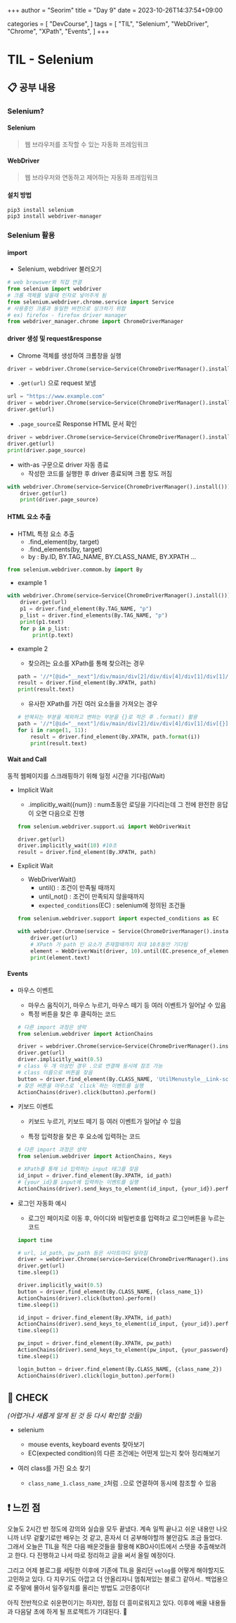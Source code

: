 +++
author = "Seorim"
title =  "Day 9"
date = 2023-10-26T14:37:54+09:00

categories = [
    "DevCourse",
]
tags = [
    "TIL", "Selenium", "WebDriver", "Chrome", "XPath", "Events", 
]
+++

# TIL - Selenium

## 📋 공부 내용
### Selenium?
#### Selenium
> 웹 브라우저를 조작할 수 있는 자동화 프레임워크 
#### WebDriver
> 웹 브라우저와 연동하고 제어하는 자동화 프레임워크 
#### 설치 방법
```
pip3 install selenium
pip3 install webdriver-manager
``` 

### Selenium 활용
#### import
- Selenium, webdriver 불러오기
```python
# web browswer와 직접 연결
from selenium import webdriver
# 크롬 객체를 넣을때 인자로 넣어주게 됨
from selenium.webdriver.chrome.service import Service
# 사용중인 크롬과 동일한 버전으로 싱크하기 위함
# ex) firefox - firefox driver manager 
from webdriver_manager.chrome import ChromeDriverManager
```

#### driver 생성 및 request&response
- Chrome 객체를 생성하여 크롬창을 실행

```python
driver = webdriver.Chrome(service=Service(ChromeDriverManager().install()))
```
- `.get(url)` 으로 request 보냄

```python
url = "https://www.example.com"
driver = webdriver.Chrome(service=Service(ChromeDriverManager().install()))
driver.get(url)
```

- `.page_source`로 Response HTML 문서 확인
```python
driver = webdriver.Chrome(service=Service(ChromeDriverManager().install()))
driver.get(url)
print(driver.page_source)
```

- with-as 구문으로 driver 자동 종료
    - 작성한 코드를 실행한 후 driver 종료되며 크롬 창도 꺼짐
```python
with webdriver.Chrome(service=Service(ChromeDriverManager().install())) as driver :
    driver.get(url)
    print(driver.page_source)
```

#### HTML 요소 추출
- HTML 특정 요소 추출
    - .find_element(by, target)
    - .find_elements(by, target)
    - by : By.ID, BY.TAG_NAME, BY.CLASS_NAME, BY.XPATH ...
```python
from selenium.webdriver.commom.by import By
```
- example 1

```python
with webdriver.Chrome(service=Service(ChromeDriverManager().install())) as driver :
    driver.get(url)
    p1 = driver.find_element(By.TAG_NAME, "p")
    p_list = driver.find_elements(By.TAG_NAME, "p")
    print(p1.text)
    for p in p_list:
        print(p.text)

```

- example 2
    - 찾으려는 요소를 XPath를 통해 찾으려는 경우
    ```python
    path = '//*[@id="__next"]/div/main/div[2]/div/div[4]/div[1]/div[1]/div/a/div[2]/p[1]'
    result = driver.find_element(By.XPATH, path)
    print(result.text)
    ```

    - 유사한 XPath를 가진 여러 요소들을 가져오는 경우 
    ```python
    # 반복되는 부분을 제외하고 변하는 부분을 {}로 적은 후 .format() 활용
    path = '//*[@id="__next"]/div/main/div[2]/div/div[4]/div[1]/div[{}]/div/a/div[2]/p[1]'
    for i in range(1, 11):
        result = driver.find_element(By.XPATH, path.format(i))
        print(result.text)
    ```    

#### Wait and Call
동적 웹페이지를 스크래핑하기 위해 일정 시간을 기다림(Wait)
- Implicit Wait
    - .implicitly_wait({num}) : num초동안 로딩을 기다리는데 그 전에 완전한 응답이 오면 다음으로 진행
    ```python
    from selenium.webdriver.support.ui import WebDriverWait

    driver.get(url)
    driver.implicitly_wait(10) #10초
    result = driver.find_element(By.XPATH, path)
    ```

- Explicit Wait
    - WebDriverWait()
        - until() : 조건이 만족될 때까지
        - until_not() : 조건이 만족되지 않을때까지
        - `expected_conditions`(EC) : selenium에 정의된 조건들 

    ```python
    from selenium.webdriver.support import expected_conditions as EC

    with webdriver.Chrome(service = Service(ChromeDriverManager().install())) as driver:
        driver.get(url)
        # XPath 가 path 인 요소가 존재할때까지 최대 10초동안 기다림
        element = WebDriverWait(driver, 10).until(EC.presence_of_element_located((By.XPATH, path)))
        print(element.text)
    ```
    
#### Events
- 마우스 이벤트
    - 마우스 움직이기, 마우스 누르기, 마우스 떼기 등 여러 이벤트가 일어날 수 있음
    - 특정 버튼을 찾은 후 클릭하는 코드

    ```python
    # 다른 import 과정은 생략 
    from selenium.webdriver import ActionChains

    driver = webdriver.Chrome(service=Service(ChromeDriverManager().install()))
    driver.get(url)
    driver.implicitly_wait(0.5)
    # class 두 개 이상인 경우 .으로 연결해 동시에 참조 가능 
    # class 이름으로 버튼을 찾음
    button = driver.find_element(By.CLASS_NAME, 'UtilMenustyle__Link-sc-2sjysx-4.ewJwEL')
    # 찾은 버튼을 마우스로 `click`하는 이벤트를 실행
    ActionChains(driver).click(button).perform()
    ```

- 키보드 이벤트
    - 키보드 누르기, 키보드 떼기 등 여러 이벤트가 일어날 수 있음

    - 특정 입력창을 찾은 후 요소에 입력하는 코드
    ```python
    # 다른 import 과정은 생략
    from selenium.webdriver import ActionChains, Keys

    # XPath를 통해 id 입력하는 input 태그를 찾음
    id_input = driver.find_element(By.XPATH, id_path)
    # {your_id}를 input에 입력하는 이벤트를 실행
    ActionChains(driver).send_keys_to_element(id_input, {your_id}).perform()    
    ```


- 로그인 자동화 예시
    - 로그인 페이지로 이동 후, 아이디와 비밀번호를 입력하고 로그인버튼을 누르는 코드
    ```python
    import time

    # url, id_path, pw_path 등은 사이트마다 달라짐
    driver = webdriver.Chrome(service=Service(ChromeDriverManager().install()))
    driver.get(url)
    time.sleep(1)

    driver.implicitly_wait(0.5)
    button = driver.find_element(By.CLASS_NAME, {class_name_1})
    ActionChains(driver).click(button).perform()
    time.sleep(1)

    id_input = driver.find_element(By.XPATH, id_path)
    ActionChains(driver).send_keys_to_element(id_input, {your_id}).perform()
    time.sleep(1)

    pw_input = driver.find_element(By.XPATH, pw_path)
    ActionChains(driver).send_keys_to_element(pw_input, {your_password}).perform()
    time.sleep(1)

    login_button = driver.find_element(By.CLASS_NAME, {class_name_2})
    ActionChains(driver).click(login_button).perform()
    ```
## 👀 CHECK

*<span style = "font-size:15px">(어렵거나 새롭게 알게 된 것 등 다시 확인할 것들)</span>*
- selenium 
    - mouse events, keyboard events 찾아보기
    - EC(expected condition)의 다른 조건에는 어떤게 있는지 찾아 정리해보기

- 여러 class를 가진 요소 찾기
    - `class_name_1.class_name_2`처럼 `.`으로 연결하여 동시에 참조할 수 있음

## ❗ 느낀 점
오늘도 2시간 반 정도에 강의와 실습을 모두 끝냈다. 계속 일찍 끝나고 쉬운 내용만 나오니까 너무 겉핥기로만 배우는 것 같고, 혼자서 더 공부해야할까 불안감도 조금 들었다.
그래서 오늘은 TIL을 적은 다음 배운것들을 활용해 KBO사이트에서 스탯을 추출해보려고 한다.
다 진행하고 나서 따로 정리하고 글을 써서 올릴 예정이다.

그리고 어제 블로그를 세팅한 이후에 기존에 TIL을 올리던 `velog`를 어떻게 해야할지도 고민하고 있다. 다 지우기도 아깝고 더 안올리자니 멈춰져있는 블로그 같아서..
백업용으로 주말에 몰아서 일주일치를 올리는 방법도 고민중이다!

아직 전반적으로 쉬운편이기는 하지만, 점점 더 흥미로워지고 있다. 이후에 배울 내용들과 다음달 초에 하게 될 프로젝트가 기대된다. 🤗
